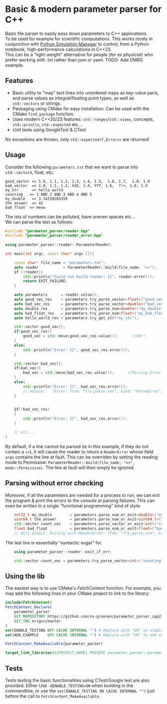 # Basic & modern parameter parser for C++ 
Basic file parser to easily pass down parameters to C++ applications.<br>
To be used for example for scientific computations. 
This works nicely in conjunction with [Python Simulation Manager](https://github.com/so-groenen/python_simulation_manager) to control, from a Python notebook, high-performance calculations in C++23.<br> 
This can be a "light-weight" alternative for people (for ex physicist) who prefer working with .txt rather than json or yaml.
TODO: Add DMRG example.<br>

## Features
* Basic utility to "map" text lines into  unordered maps as key-value paris, and parse values as integral/floating point types, as well as `std::vectors` or strings.
* Packaging using CMake for easy installation. Can be used with the CMake `find_package` function.<br>
* Uses modern C++20/23 features: `std::ranges`/`std::views`, concepts, `std::println`, `std::expected` etc...
* Unit tests using GoogleTest & CTest

No exceptions are thrown, only `std::expected<T,Errors>` are returned!  
## Usage

Consider the following `parameters.txt` that we want to parse into `std::vector`s, float, etc:
```
good_vector => 1.0, 1.1, 1.2, 1.3, 1.4, 1.5,  1.6, 1.7,  1.8, 1.9
bad_vector  => 1.0, 1.1, 1.2, XXX, 1.4, YYY, 1.6,  ?!+, 1.8, 1.9
my_str      => hello world
counting   => 1 AND 2 AND 3 AND 4 AND 5 
my_double   => 3.14159265359
the answer  => 42
bad_float  => meow
```
The ists of numbers can be polluted, have uneven spaces etc... <br>
We can parse the text as follows:
```c++
#include "parameter_parser/reader.hpp"
#include "parameter_parser/reader_error.hpp"
 
using parameter_parser::reader::ParameterReader;

int main(int argc, const char* argv []){

    const char* file_name = "parameters.txt";
    auto reader           = ParameterReader::build(file_name, "=>");
    if (!reader){
        std::println("Could not build reader: {}", reader.error());
        return EXIT_FAILURE;
    }

    auto parameters      = reader.value();
    auto good_vec_res    = parameters.try_parse_vector<float>("good_vector", ",");
    auto bad_vec_res     = parameters.try_parse_vector<double>("bad_vector", ",");
    auto double_res      = parameters.try_parse_num<double>("my_double");
    auto bad_float_res   = parameters.try_parse_num<float>("my_bad_float");
    auto hello_world_res = parameters.try_get_str("my_str");

    std::vector good_vec{};
    if(good_vec_res){
        good_vec = std::move(good_vec_res.value());      //OK!!
    }
    else{
        std::println("Error: {}", good_vec_res.error());
    }

    std::vector bad_vec{};
    if(bad_vec){
        bad_vec = std::move(bad_vec_res.value());      //Parsing Error "handled" in else branch:
    }
    else{
        std::println("Error: {}", bad_vec_res.error());
        // output:   "Error: from: "try_parse_vec", kind: "ParseError", args: "XXX, YYY, ?!+"
    }

    
    if(!bad_vec_res)
    {
        std::println("Error: {}", bad_vec_res.error());
    }

    // etc...
}
```
By default, if a line cannot be parsed (*ie* in this example, if they do not contain a `=>`), it will cause the reader to return 
a `ReaderError` whose field `args` contains the line at fault. This can be overriden by setting the reading mode to Permissive: `ParameterReader::build(file_name, "=>", mode::Permissive)`. The line at fault will then simply be ignored.
## Parsing without error checking

Moreover, if all the parameters are needed for a process to run, we can exit the program & print the errors to the console at parsing failures.
This can even be written in a single "functional programming" kind of style:
```c++
    int32_t my_double        = parameters.parse_num_or_exit<double>("my_double");
    uint64_t the_answer      = parameters.parse_num_or_exit<uint64_t>("the answer");
    std::vector count_vec    = parameters.parse_vector_or_exit<int>("counting", "AND");
    float bad_float          = parameters.parse_num_or_exit<float>("bad_float");
    // Will Output: Exiting with ReaderError: from: "try_parse_num", kind: "ParseError", args: "meow"
```

The last line is essentially "syntactic sugar" for.
```c++
    using parameter_parser::reader::exit_if_err;

    std::vector count_vec = parameters.try_parse_vector<int>("counting", "AND").transform_error(exit_if_err).value();
```
## Using the lib

The easiest way is to use CMake's *FetchContent* function. For example, you may add the following lines in your CMake project to link to the library:

```cmake
include(FetchContent)
FetchContent_Declare(
    parameter_parser
    GIT_REPOSITORY https://github.com/so-groenen/parameter_parser_cpp23.git
    GIT_TAG origin/master
)
set(ENABLE_TESTING OFF CACHE INTERNAL "") # Replace with "ON" to enable testing! 
set(ADD_EXAMPLE    OFF CACHE INTERNAL "") # Replace with "ON" to add example! 

FetchContent_MakeAvailable(parameter_parser)

target_link_libraries(${PROJECT_NAME} PRIVATE parameter_parser::parameter_parser)
```
## Tests

Tests testing the basic functionalities using CTest/Google test are also provided. Either Use `-DENABLE_TESTING=ON` when building in the commandline, or use the `set(ENABLE_TESTING ON CACHE INTERNAL "")` just before the call to `FetchContent_MakeAvailable`.